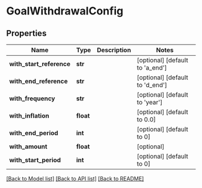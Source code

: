 # GoalWithdrawalConfig

## Properties
Name | Type | Description | Notes
------------ | ------------- | ------------- | -------------
**with_start_reference** | **str** |  | [optional] [default to 'a_end']
**with_end_reference** | **str** |  | [optional] [default to 'd_end']
**with_frequency** | **str** |  | [optional] [default to 'year']
**with_inflation** | **float** |  | [optional] [default to 0.0]
**with_end_period** | **int** |  | [optional] [default to 0]
**with_amount** | **float** |  | [optional] 
**with_start_period** | **int** |  | [optional] [default to 0]

[[Back to Model list]](../README.md#documentation-for-models) [[Back to API list]](../README.md#documentation-for-api-endpoints) [[Back to README]](../README.md)


